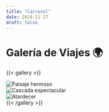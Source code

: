 ```yaml
---
title: "Carrusel"
date: 2024-11-17
draft: false
---
```


# Galería de Viajes 🌍

{{< gallery >}}
  <div class="swiper-slide">
    <img src="/images/viaje1.jpg" alt="Paisaje hermoso" />
  </div>
  <div class="swiper-slide">
    <img src="/images/viaje2.jpg" alt="Cascada espectacular" />
  </div>
  <div class="swiper-slide">
    <img src="/images/viaje3.jpg" alt="Atardecer" />
  </div>
{{< /gallery >}}